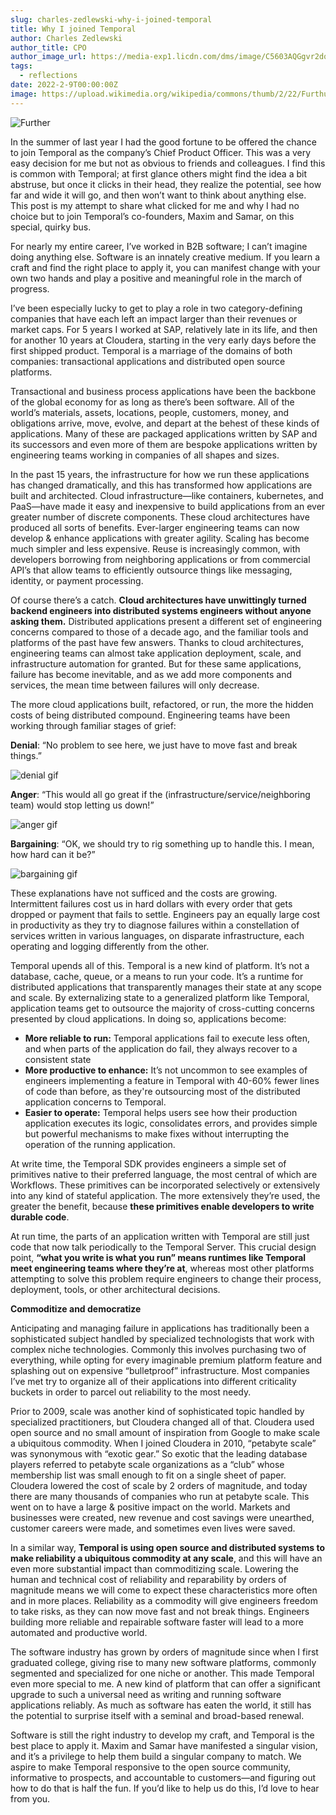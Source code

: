 ```yaml
---
slug: charles-zedlewski-why-i-joined-temporal
title: Why I joined Temporal
author: Charles Zedlewski
author_title: CPO
author_image_url: https://media-exp1.licdn.com/dms/image/C5603AQGgvr2dqvuBsQ/profile-displayphoto-shrink_800_800/0/1610115430759?e=1649894400&v=beta&t=NSeRh4iGGhoNJqRun59E4ZxV5U6BT56zRsBgeVg90Mg
tags:
  - reflections
date: 2022-2-9T00:00:00Z
image: https://upload.wikimedia.org/wikipedia/commons/thumb/2/22/Furthur_02.jpg/2880px-Furthur_02.jpg
---
```


<!-- truncate -->

![Further](https://upload.wikimedia.org/wikipedia/commons/thumb/2/22/Furthur_02.jpg/2880px-Furthur_02.jpg)

In the summer of last year I had the good fortune to be offered the chance to join Temporal as the company’s Chief Product Officer.
This was a very easy decision for me but not as obvious to friends and colleagues.
I find this is common with Temporal; at first glance others might find the idea a bit abstruse, but once it clicks in their head, they realize the potential, see how far and wide it will go, and then won’t want to think about anything else.
This post is my attempt to share what clicked for me and why I had no choice but to join Temporal’s co-founders, Maxim and Samar, on this special, quirky bus.

For nearly my entire career, I’ve worked in B2B software; I can’t imagine doing anything else.
Software is an innately creative medium.
If you learn a craft and find the right place to apply it, you can manifest change with your own two hands and play a positive and meaningful role in the march of progress.

I’ve been especially lucky to get to play a role in two category-defining companies that have each left an impact larger than their revenues or market caps.
For 5 years I worked at SAP, relatively late in its life, and then for another 10 years at Cloudera, starting in the very early days before the first shipped product.
Temporal is a marriage of the domains of both companies: transactional applications and distributed open source platforms.

Transactional and business process applications have been the backbone of the global economy for as long as there’s been software.
All of the world’s materials, assets, locations, people, customers, money, and obligations arrive, move, evolve, and depart at the behest of these kinds of applications.
Many of these are packaged applications written by SAP and its successors and even more of them are bespoke applications written by engineering teams working in companies of all shapes and sizes.

In the past 15 years, the infrastructure for how we run these applications has changed dramatically, and this has transformed how applications are built and architected.
Cloud infrastructure—like containers, kubernetes, and PaaS—have made it easy and inexpensive to build applications from an ever greater number of discrete components.
These cloud architectures have produced all sorts of benefits.  Ever-larger engineering teams can now develop & enhance applications with greater agility.
Scaling has become much simpler and less expensive.  Reuse is increasingly common, with developers borrowing from neighboring applications or from commercial API’s that allow teams to efficiently outsource things like messaging, identity, or payment processing.

Of course there’s a catch.
**Cloud architectures have unwittingly turned backend engineers into distributed systems engineers without anyone asking them.**
Distributed applications present a different set of engineering concerns compared to those of a decade ago, and the familiar tools and platforms of the past have few answers.
Thanks to cloud architectures, engineering teams can almost take application deployment, scale, and infrastructure automation for granted.
But for these same applications, failure has become inevitable, and as we add more components and services, the mean time between failures will only decrease.

The more cloud applications built, refactored, or run, the more the hidden costs of being distributed compound.
Engineering teams have been working through familiar stages of grief:

**Denial**: “No problem to see here, we just have to move fast and break things.”

![denial gif](https://c.tenor.com/_OCVuSjrggcAAAAC/chaos-fire.gif)

**Anger**: “This would all go great if the (infrastructure/service/neighboring team) would stop letting us down!”

![anger gif](https://media.giphy.com/media/N5PsztQSjkYMw/giphy.gif)

**Bargaining**: “OK, we should try to rig something up to handle this. I mean, how hard can it be?”

![bargaining gif](https://media.giphy.com/media/mYqaRkXyoGbcY/giphy.gif)

These explanations have not sufficed and the costs are growing.
Intermittent failures cost us in hard dollars with every order that gets dropped or payment that fails to settle.
Engineers pay an equally large cost in productivity as they try to diagnose failures within a constellation of services written in various languages, on disparate infrastructure, each operating and logging differently from the other.

Temporal upends all of this.
Temporal is a new kind of platform. It’s not a database, cache, queue, or a means to run your code.
It’s a runtime for distributed applications that transparently manages their state at any scope and scale.
By externalizing state to a generalized platform like Temporal, application teams get to outsource the majority of cross-cutting concerns presented by cloud applications.
In doing so, applications become:

- **More reliable to run:** Temporal applications fail to execute less often, and when parts of the application do fail, they always recover to a consistent state
- **More productive to enhance:** It’s not uncommon to see examples of engineers implementing a feature in Temporal with 40-60% fewer lines of code than before, as they're outsourcing most of the distributed application concerns to Temporal.
- **Easier to operate:** Temporal helps users see how their production application executes its logic, consolidates errors, and provides simple but powerful mechanisms to make fixes without interrupting the operation of the running application.

At write time, the Temporal SDK provides engineers a simple set of primitives native to their preferred language, the most central of which are Workflows.
These primitives can be incorporated selectively or extensively into any kind of stateful application.
The more extensively they’re used, the greater the benefit, because **these primitives enable developers to write durable code**.

At run time, the parts of an application written with Temporal are still just code that now talk periodically to the Temporal Server.
This crucial design point, **“what you write is what you run” means runtimes like Temporal meet engineering teams where they’re at**, whereas most other platforms attempting to solve this problem require engineers to change their process, deployment, tools, or other architectural decisions.

**Commoditize and democratize**

Anticipating and managing failure in applications has traditionally been a sophisticated subject handled by specialized technologists that work with complex niche technologies.
Commonly this involves purchasing two of everything, while opting for every imaginable premium platform feature and splashing out on expensive “bulletproof” infrastructure.
Most companies I’ve met try to organize all of their applications into different criticality buckets in order to parcel out reliability to the most needy.

Prior to 2009, scale was another kind of sophisticated topic handled by specialized practitioners, but Cloudera changed all of that.
Cloudera used open source and no small amount of inspiration from Google to make scale a ubiquitous commodity.
When I joined Cloudera in 2010, “petabyte scale” was synonymous with “exotic gear.”
So exotic that the leading database players referred to petabyte scale organizations as a “club” whose membership list was small enough to fit on a single sheet of paper.
Cloudera lowered the cost of scale by 2 orders of magnitude, and today there are many thousands of companies who run at petabyte scale.
This went on to have a large & positive impact on the world.
Markets and businesses were created, new revenue and cost savings were unearthed, customer careers were made, and sometimes even lives were saved.

In a similar way, **Temporal is using open source and distributed systems to make reliability a ubiquitous commodity at any scale**, and this will have an even more substantial impact than commoditizing scale.
Lowering the human and technical cost of reliability and reparability by orders of magnitude means we will come to expect these characteristics more often and in more places.
Reliability as a commodity will give engineers freedom to take risks, as they can now move fast and not break things.
Engineers building more reliable and repairable software faster will lead to a more automated and productive world.

The software industry has grown by orders of magnitude since when I first graduated college, giving rise to many new software platforms, commonly segmented and specialized for one niche or another.
This made Temporal even more special to me.
A new kind of platform that can offer a significant upgrade to such a universal need as writing and running software applications reliably.
As much as software has eaten the world, it still has the potential to surprise itself with a seminal and broad-based renewal.   

Software is still the right industry to develop my craft, and Temporal is the best place to apply it.
Maxim and Samar have manifested a singular vision, and it’s a privilege to help them build a singular company to match.
We aspire to make Temporal responsive to the open source community, informative to prospects, and accountable to customers—and figuring out how to do that is half the fun.
If you’d like to help us do this, I’d love to hear from you.
